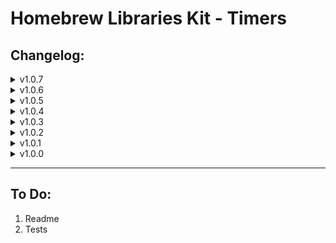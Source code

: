 # Homebrew Libraries Kit - Timers

## Changelog:

<details>
<summary>v1.0.7</summary>

- Stop deadlock fix

</details>

<details>
<summary>v1.0.6</summary>

- Multithreading improvements

</details>

<details>
<summary>v1.0.5</summary>

- Start/Stop improvements

</details>

<details>
<summary>v1.0.4</summary>

- Added immediately starting support

</details>

<details>
<summary>v1.0.3</summary>

- Fixed deadlock when timer restart/stop itself

</details>

<details>
<summary>v1.0.2</summary>

- Removed ugly hack, timer improvements

</details>

<details>
<summary>v1.0.1</summary>

- Added ugly hack to avoid SEGFAULT

</details>

<details>
<summary>v1.0.0</summary>

- First commit :)

</details>

***

## To Do:
1. Readme
2. Tests